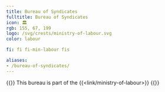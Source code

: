 ```yaml
---
title: Bureau of Syndicates
fulltitle: Bureau of Syndicates
icon: 🏛️
rgb: 155, 67, 199
logo: /svg/crests/ministry-of-labour.svg
color: labour

fi: fi fi-min-labour fis

aliases:
- /bureau-of-syndicates/
---
```

{{<note series>}}
 This bureau is part of the {{<link/ministry-of-labour>}}
{{</note>}}